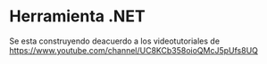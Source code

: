 # Herramienta .NET 

Se esta construyendo deacuerdo a los videotutoriales de https://www.youtube.com/channel/UC8KCb358oioQMcJ5pUfs8UQ
